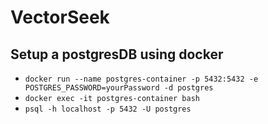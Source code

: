 # VectorSeek

## Setup a postgresDB using docker
- `docker run --name postgres-container -p 5432:5432 -e POSTGRES_PASSWORD=yourPassword -d postgres`
- `docker exec -it postgres-container bash`
- `psql -h localhost -p 5432 -U postgres`
